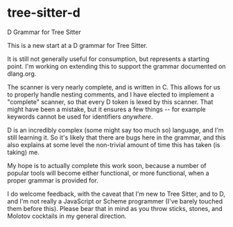 # tree-sitter-d
D Grammar for Tree Sitter

This is a new start at a D grammar for Tree Sitter.

It is still not generally useful for consumption, but represents a starting point.
I'm working on extending this to support the grammar documented on dlang.org.

The scanner is very nearly complete, and is written in C.  This allows for us to
properly handle nesting comments, and I have elected to implement a "complete" scanner,
so that every D token is lexed by this scanner.  That might have been a mistake, but it
ensures a few things -- for example keywords cannot be used for identifiers *anywhere*.

D is an incredibly complex (some might say too much so) language, and I'm still learning
it.  So it's likely that there are bugs here in the grammar, and this also explains at
some level the non-trivial amount of time this has taken (is taking) me.

My hope is to actually complete this work soon, because a number of popular tools
will become either functional, or more functional, when a proper grammar is provided for.

I do welcome feedback, with the caveat that I'm new to Tree Sitter, and to D, and I'm
not really a JavaScript or Scheme programmer (I've barely touched them before this).
Please bear that in mind as you throw sticks, stones, and Molotov cocktails in my
general direction.
